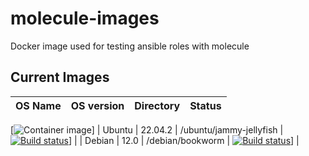 # molecule-images

Docker image used for testing ansible roles with molecule

## Current Images

| OS Name      | OS version | Directory                | Status |
|--------------|------------|------------------------  | ------ |

[![Container image](https://img.shields.io/badge/container-quay.io-blue)]
| Ubuntu       | 22.04.2    | /ubuntu/jammy-jellyfish  | [![Build status](https://img.shields.io/badge/container-quay.io-blue)](https://quay.io/repository/pimvh/molecule-ubuntu-jammy-jellyfish)] |
| Debian       | 12.0       | /debian/bookworm  | [![Build status](https://img.shields.io/badge/container-quay.io-blue)](https://quay.io/repository/pimvh/molecule-debian-bookworm)] |
